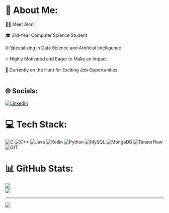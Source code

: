 # 💫 About Me:
👨‍💻 Meet Alon!<br><br>🎓 3rd-Year Computer Science Student<br><br>🌐 Specializing in Data Science and Artificial Intelligence<br><br>🔥 Highly Motivated and Eager to Make an Impact<br><br>🌟 Currently on the Hunt for Exciting Job Opportunities<br><br>


## 🌐 Socials:
[![LinkedIn](https://img.shields.io/badge/LinkedIn-%230077B5.svg?logo=linkedin&logoColor=white)]((https://il.linkedin.com/in/alon-meshulam-08267a229))

# 💻 Tech Stack:
![C]() ![C++]() ![Java]() ![Kotlin]() ![Python]() ![MySQL]() ![MongoDB]() ![TensorFlow]() ![GIT]()
# 📊 GitHub Stats:
![](https://github-readme-streak-stats.herokuapp.com/?user=AlonMesh&theme=dark&hide_border=false)<br/>
![](https://github-readme-stats.vercel.app/api/top-langs/?username=AlonMesh&theme=dark&hide_border=false&include_all_commits=false&count_private=false&layout=compact)

---
[![](https://visitcount.itsvg.in/api?id=AlonMesh&icon=0&color=0)](https://visitcount.itsvg.in)
